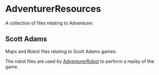 # AdventurerResources
A collection of files relating to Adventurer.

## Scott Adams
Maps and Robot files relating to Scott Adams games.

The robot files are used by [AdventurerRobot](https://github.com/TheTextAdventurer/AdventurerRobot) to perform a replay of the game.
